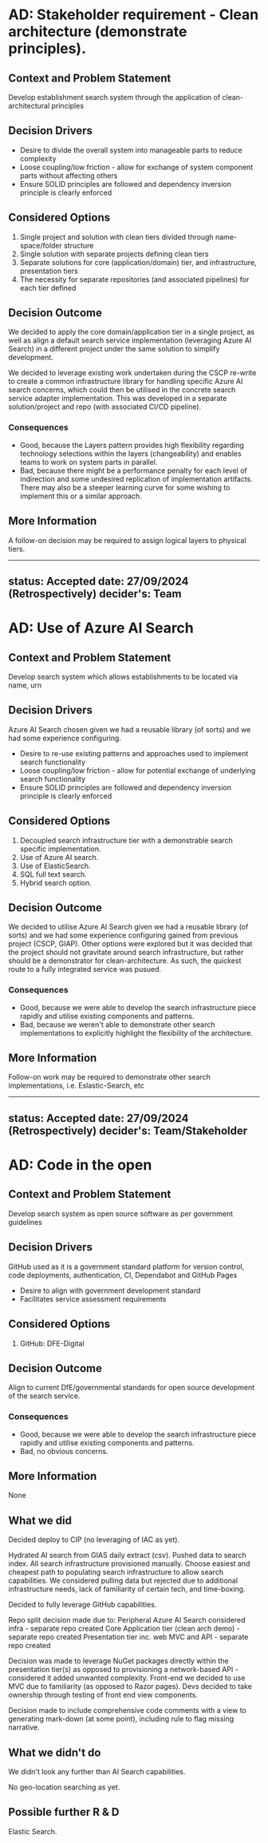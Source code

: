 ﻿---
status: Accepted
date: 27/09/2024 (Retrospectively)
decider's: Scott Dawson (initial requirement) 
---

# AD: Stakeholder requirement - Clean architecture (demonstrate principles).

## Context and Problem Statement

Develop establishment search system through the application of clean-architectural principles 

## Decision Drivers

* Desire to divide the overall system into manageable parts to reduce complexity
* Loose coupling/low friction - allow for exchange of system component parts without affecting others
* Ensure SOLID principles are followed and dependency inversion principle is clearly enforced 

## Considered Options

1. Single project and solution with clean tiers divided through name-space/folder structure 
2. Single solution with separate projects defining clean tiers
3. Separate solutions for core (application/domain) tier, and infrastructure, presentation tiers
4. The necessity for separate repositories (and associated pipelines) for each tier defined

## Decision Outcome

We decided to apply the core domain/application tier in a single project, as well as align a default search service implementation (leveraging Azure AI Search) in a different project under the same solution to simplify development.

We decided to leverage existing work undertaken during the CSCP re-write to create a common infrastructure library for handling specific Azure AI search concerns, which could then be utilised in the concrete search service adapter implementation. This was developed in a separate solution/project and repo (with associated CI/CD pipeline).


### Consequences

* Good, because the Layers pattern provides high flexibility regarding technology selections within the layers (changeability) and enables teams to work on system parts in parallel.
* Bad, because there might be a performance penalty for each level of indirection and some undesired replication of implementation artifacts. There may also be a steeper learning curve for some wishing to implement this or a similar approach.

## More Information

A follow-on decision may be required to assign logical layers to physical tiers.

---
status: Accepted
date: 27/09/2024 (Retrospectively)
decider's: Team 
---

# AD: Use of Azure AI Search

## Context and Problem Statement

Develop search system which allows establishments to be located via name, urn 

## Decision Drivers

Azure AI Search chosen given we had a reusable library (of sorts) and we
had some experience configuring.

* Desire to re-use existing patterns and approaches used to implement search functionality
* Loose coupling/low friction - allow for potential exchange of underlying search functionality 
* Ensure SOLID principles are followed and dependency inversion principle is clearly enforced 

## Considered Options

1. Decoupled search infrastructure tier with a demonstrable search specific implementation.
2. Use of Azure AI search.
3. Use of ElasticSearch.
4. SQL full text search.
5. Hybrid search option.


## Decision Outcome

We decided to utilise Azure AI Search given we had a reusable library (of sorts) and we
had some experience configuring gained from previous project (CSCP, GIAP). Other options were explored but it was decided that the project should not gravitate around search infrastructure, but rather should be a demonstrator for clean-architecture. As such, the quickest route to a fully integrated service was pusued.


### Consequences

* Good, because we were able to develop the search infrastructure piece rapidly and utilise existing components and patterns.
* Bad, because we weren't able to demonstrate other search implementations to explicitly highlight the flexibility of the architecture.

## More Information

Follow-on work may be required to demonstrate other search implementations, i.e. Eslastic-Search, etc

---
status: Accepted
date: 27/09/2024 (Retrospectively)
decider's: Team/Stakeholder 
---

# AD: Code in the open

## Context and Problem Statement

Develop search system as open source software as per government guidelines

## Decision Drivers

GitHub used as it is a government standard platform for version control, code deployments, authentication, CI, Dependabot and GitHub Pages

* Desire to align with government development standard
* Facilitates service assessment requirements

## Considered Options

1. GitHub: DFE-Digital


## Decision Outcome

Align to current DfE/governmental standards for open source development of the search service.


### Consequences

* Good, because we were able to develop the search infrastructure piece rapidly and utilise existing components and patterns.
* Bad, no obvious concerns. 

## More Information
None


What we did
-----------

Decided deploy to CIP (no leveraging of IAC as yet).
 
Hydrated AI search from GIAS daily extract (csv).
Pushed data to search index.
All search infrastructure provisioned manually.
Choose easiest and cheapest path to populating search infrastructure to allow search capabilities.
We considered pulling data but rejected due to additional infrastructure needs, lack of familiarity
of certain tech, and time-boxing.
 
Decided to fully leverage GitHub capabilities.
 
Repo split decision made due to:
	Peripheral Azure AI Search considered infra - separate repo created
	Core Application tier (clean arch demo) - separate repo created
	Presentation tier inc. web MVC and API - separate repo created
 
Decision was made to leverage NuGet packages directly within the presentation tier(s)
as opposed to provisioning a network-based API - considered it added unwanted complexity. 
Front-end we decided to use MVC due to familiarity (as opposed to Razor pages).
Devs decided to take ownership through testing of front end view components.
 
Decision made to include comprehensive code comments with a view to generating mark-down (at some point),
including rule to flag missing narrative.
 
 
What we didn't do
-----------------
We didn't look any further than AI Search capabilities.
 
No geo-location searching as yet.
 
 
Possible further R & D
----------------------
Elastic Search.







